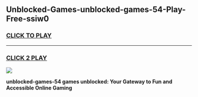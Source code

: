 
## Unblocked-Games-unblocked-games-54-Play-Free-ssiw0
<h3>
<a href="https://premium76.site?title=unblocked-games-54&ref=18A1">CLICK TO PLAY</a></h3>
<hr>

<h3>
<a href="https://premium76.site?title=unblocked-games-54&ref=18A1">CLICK 2 PLAY</a>
  
</h3>

<a href="https://premium76.site?title=unblocked-games-54&ref=18A1"><img src="https://clearcache.store/games.png"></a>


**unblocked-games-54 games unblocked: Your Gateway to Fun and Accessible Online Gaming**
